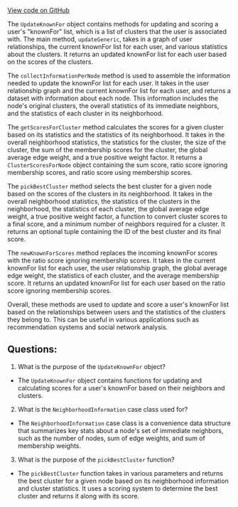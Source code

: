 [View code on GitHub](https://github.com/misbahsy/the-algorithm/src/scala/com/twitter/simclusters_v2/scalding/UpdateKnownFor.scala)

The `UpdateKnownFor` object contains methods for updating and scoring a user's "knownFor" list, which is a list of clusters that the user is associated with. The main method, `updateGeneric`, takes in a graph of user relationships, the current knownFor list for each user, and various statistics about the clusters. It returns an updated knownFor list for each user based on the scores of the clusters.

The `collectInformationPerNode` method is used to assemble the information needed to update the knownFor list for each user. It takes in the user relationship graph and the current knownFor list for each user, and returns a dataset with information about each node. This information includes the node's original clusters, the overall statistics of its immediate neighbors, and the statistics of each cluster in its neighborhood.

The `getScoresForCluster` method calculates the scores for a given cluster based on its statistics and the statistics of its neighborhood. It takes in the overall neighborhood statistics, the statistics for the cluster, the size of the cluster, the sum of the membership scores for the cluster, the global average edge weight, and a true positive weight factor. It returns a `ClusterScoresForNode` object containing the sum score, ratio score ignoring membership scores, and ratio score using membership scores.

The `pickBestCluster` method selects the best cluster for a given node based on the scores of the clusters in its neighborhood. It takes in the overall neighborhood statistics, the statistics of the clusters in the neighborhood, the statistics of each cluster, the global average edge weight, a true positive weight factor, a function to convert cluster scores to a final score, and a minimum number of neighbors required for a cluster. It returns an optional tuple containing the ID of the best cluster and its final score.

The `newKnownForScores` method replaces the incoming knownFor scores with the ratio score ignoring membership scores. It takes in the current knownFor list for each user, the user relationship graph, the global average edge weight, the statistics of each cluster, and the average membership score. It returns an updated knownFor list for each user based on the ratio score ignoring membership scores.

Overall, these methods are used to update and score a user's knownFor list based on the relationships between users and the statistics of the clusters they belong to. This can be useful in various applications such as recommendation systems and social network analysis.
## Questions: 
 1. What is the purpose of the `UpdateKnownFor` object?
- The `UpdateKnownFor` object contains functions for updating and calculating scores for a user's knownFor based on their neighbors and clusters.

2. What is the `NeighborhoodInformation` case class used for?
- The `NeighborhoodInformation` case class is a convenience data structure that summarizes key stats about a node's set of immediate neighbors, such as the number of nodes, sum of edge weights, and sum of membership weights.

3. What is the purpose of the `pickBestCluster` function?
- The `pickBestCluster` function takes in various parameters and returns the best cluster for a given node based on its neighborhood information and cluster statistics. It uses a scoring system to determine the best cluster and returns it along with its score.